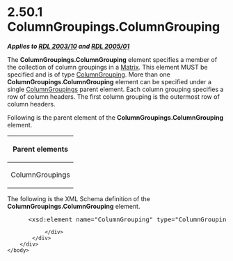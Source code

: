 <html dir="LTR" xmlns:mshelp="http://msdn.microsoft.com/mshelp" xmlns:ddue="http://ddue.schemas.microsoft.com/authoring/2003/5" xmlns:xlink="http://www.w3.org/1999/xlink" xmlns:tool="http://www.microsoft.com/tooltip">
    <head>
        <meta http-equiv="Content-Type" content="text/html; CHARSET=utf-8"></meta>
        <meta name="save" content="history"></meta>
        <title>2.50.1 ColumnGroupings.ColumnGrouping</title>
        <xml>
            <mshelp:toctitle title="2.50.1 ColumnGroupings.ColumnGrouping"></mshelp:toctitle>
            <mshelp:rltitle title="[MS-RDL]: ColumnGroupings.ColumnGrouping"></mshelp:rltitle>
            <mshelp:keyword index="A" term="de529e0b-d93b-4d5f-84e6-19fd22d255b5"></mshelp:keyword>
            <mshelp:attr name="DCSext.ContentType" value="open specification"></mshelp:attr>
            <mshelp:attr name="AssetID" value="de529e0b-d93b-4d5f-84e6-19fd22d255b5"></mshelp:attr>
            <mshelp:attr name="TopicType" value="kbRef"></mshelp:attr>
            <mshelp:attr name="DCSext.Title" value="[MS-RDL]: ColumnGroupings.ColumnGrouping" />
        </xml>
    </head>
    <body>
        <div id="header">
            <h1 class="heading">2.50.1 ColumnGroupings.ColumnGrouping</h1>
        </div>
        <div id="mainSection">
            <div id="mainBody">
                <div id="allHistory" class="saveHistory"></div>
                <div id="sectionSection0" class="section" name="collapseableSection">
                    

<p><b><i>Applies to </i></b><a href="a7e2ad00-07c8-4f6d-80ab-3ad55df7b233.md"><b><i>RDL 2003/10</i></b></a><b>
<i>and </i></b><a href="3ebe2912-4958-4832-b391-cad1f5e13338.md"><b><i>RDL 2005/01</i></b></a></p>

<p>The <b>ColumnGroupings.ColumnGrouping</b> element specifies
a member of the collection of column groupings in a <a href="25419c0a-c7c6-43d7-8ca5-1af842666dcb.md">Matrix</a>. This element MUST
be specified and is of type <a href="dc090e7a-cb5f-477c-9157-b1a087d66cfc.md">ColumnGrouping</a>.
More than one <b>ColumnGroupings.ColumnGrouping</b> element can be specified
under a single <a href="6441b94a-4767-4506-9772-287d041c7c2f.md">ColumnGroupings</a>
parent element. Each column grouping specifies a row of column headers. The
first column grouping is the outermost row of column headers.</p>

<p>Following is the parent element of the <b>ColumnGroupings.ColumnGrouping</b>
element.</p>

<table>
 <thead>
  <tr>
   <th>
   <p>Parent elements</p>
   </th>
  </tr>
 </thead>
 <tr>
  <td>
  <p>ColumnGroupings</p>
  </td>
 </tr>
</table>

<p>The following is the XML Schema definition of the <b>ColumnGroupings.ColumnGrouping</b>
element.           </p>

<dl>
<dd>
<div><pre> &lt;xsd:element name=&quot;ColumnGrouping&quot; type=&quot;ColumnGroupingType&quot; maxOccurs=&quot;unbounded&quot; /&gt;
</pre></div>
</dd></dl>


                </div>
            </div>
        </div>
    </body>
</html>